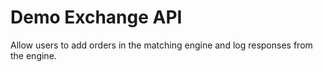 Demo Exchange API
=================

Allow users to add orders in the matching engine and log responses from the engine.